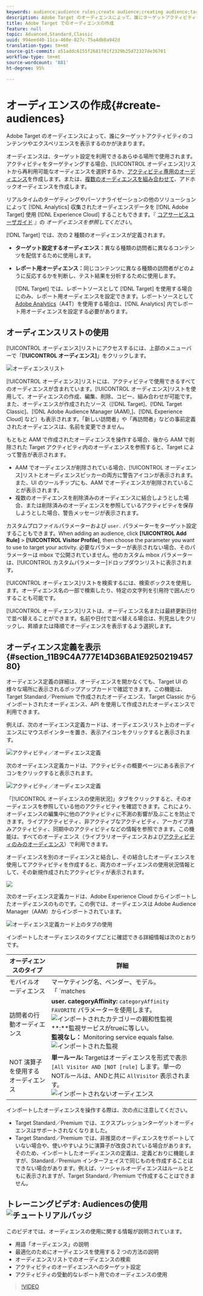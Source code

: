 ```yaml
---
keywords: audience;audience rules;create audience;creating audience;targeting audience;reporting audience;report audience;segment;custom profile parameters;audience definition;audiences list
description: Adobe Target のオーディエンスによって、誰にターゲットアクティビティのコンテンツやエクスペリエンスを表示するのかが決まります。
title: Adobe Target でのオーディエンスの作成
feature: null
topic: Advanced,Standard,Classic
uuid: 994eed40-11ca-460e-827c-75a4db8a942d
translation-type: tm+mt
source-git-commit: a51addc6155f2681f01f2329b25d72327de36701
workflow-type: tm+mt
source-wordcount: '881'
ht-degree: 95%

---
```



# オーディエンスの作成{#create-audiences}

Adobe Target のオーディエンスによって、誰にターゲットアクティビティのコンテンツやエクスペリエンスを表示するのかが決まります。

オーディエンスは、ターゲット設定を利用できるあらゆる場所で使用されます。アクティビティをターゲティングする場合、[!UICONTROL オーディエンス]リストから再利用可能なオーディエンスを選択するか、[アクティビティ専用のオーディエンス](/help/c-target/creating-activity-only-audience.md)を作成します。または、[複数のオーディエンスを組み合わせて](/help/c-target/combining-multiple-audiences.md#concept_A7386F1EA4394BD2AB72399C225981E5)、アドホックオーディエンスを作成します。

リアルタイムのターゲティングやパーソナライゼーションの他のソリューションによって [!DNL Analytics] 収集されたオーディエンスデータを [!DNL Adobe Target] 使用 [!DNL Experience Cloud] することもできます。『 [コアサービスユーザガイド](https://docs.adobe.com/content/help/en/core-services/interface/audiences/audience-library.html) 』の *オーディエンスを参照してください*。

[!DNL Target] では、次の 2 種類のオーディエンスが定義されます。

* **ターゲット設定するオーディエンス：**&#x200B;異なる種類の訪問者に異なるコンテンツを配信するために使用します。
* **レポート用オーディエンス：**&#x200B;同じコンテンツに異なる種類の訪問者がどのように反応するかを判断し、テスト結果を分析するために使用します。

   [!DNL Target] では、レポートソースとして [!DNL Target] を使用する場合にのみ、レポート用オーディエンスを設定できます。レポートソースとして [ Adobe Analytics](/help/c-integrating-target-with-mac/a4t/a4t.md)（A4T）を使用する場合は、[!DNL Analytics] 内でレポート用オーディエンスを設定する必要があります。

## オーディエンスリストの使用

[!UICONTROL オーディエンス]リストにアクセスするには、上部のメニューバーで「**[!UICONTROL オーディエンス]**」をクリックします。

![オーディエンスリスト](assets/audiences_list.png)

[!UICONTROL オーディエンス]リストには、アクティビティで使用できるすべてのオーディエンスが含まれています。[!UICONTROL オーディエンス]リストを使用して、オーディエンスの作成、編集、削除、コピー、組み合わせが可能です。また、オーディエンスが作成されたソース（[!DNL Target]、[!DNL Target Classic]、[!DNL Adobe Audience Manager (AAM),]、[!DNL Experience Cloud] など）も表示されます。「新しい訪問者」や「再訪問者」などの事前定義されたオーディエンスは、名前を変更できません。

もともと AAM で作成されたオーディエンスを操作する場合、後から AAM で削除された Target アクティビティ内のオーディエンスを参照すると、Target によって警告が表示されます。

* AAM でオーディエンスが削除されている場合、[!UICONTROL オーディエンス]リストとオーディエンスピッカーの両方に警告アイコンが表示されます。また、UI のツールチップにも、AAM でオーディエンスが削除されていることが表示されます。
* 複数のオーディエンスを削除済みのオーディエンスに結合しようとした場合、または削除済みのオーディエンスを参照しているアクティビティを保存しようとした場合、警告メッセージが表示されます。

カスタムプロファイルパラメーターおよび `user.` パラメーターをターゲット設定することもできます。When adding an audience, click **[!UICONTROL Add Rule]** > **[!UICONTROL Visitor Profile]**, then choose the parameter you want to use to target your activity. 必要なパラメーターが表示されない場合、そのパラメーターは mbox で公開されていません。他のカスタム mbox パラメーターは、[!UICONTROL カスタムパラメーター]ドロップダウンリストに表示されます。

[!UICONTROL オーディエンス]リストを検索するには、検索ボックスを使用します。オーディエンス名の一部で検索したり、特定の文字列を引用符で囲んだりすることも可能です。

[!UICONTROL オーディエンス]リストは、オーディエンス名または最終更新日付で並べ替えることができます。名前や日付で並べ替える場合は、列見出しをクリックし、昇順または降順でオーディエンスを表示するよう選択します。

## オーディエンス定義を表示 {#section_11B9C4A777E14D36BA1E925021945780}

オーディエンス定義の詳細は、オーディエンスを開かなくても、Target UI の様々な場所に表示されるポップアップカードで確認できます。この機能は、Target Standard／Premium で作成されたオーディエンス、Target Classic からインポートされたオーディエンス、API を使用して作成されたオーディエンスで利用できます。

例えば、次のオーディエンス定義カードは、オーディエンスリスト上のオーディエンスにマウスポインターを置き、表示アイコンをクリックすると表示されます。

![アクティビティ／オーディエンス定義](assets/audience_definition_list.png)

次のオーディエンス定義カードは、アクティビティの概要ページにある表示アイコンをクリックすると表示されます。

![アクティビティ／オーディエンス定義](assets/audience_definition_list.png)

「[!UICONTROL オーディエンスの使用状況]」タブをクリックすると、そのオーディエンスを参照している他のアクティビティを確認できます。これにより、オーディエンスの編集中に他のアクティビティに不測の影響が及ぶことを防止できます。ライブアクティビティ、非アクティブなアクティビティ、アーカイブ済みアクティビティ、同期中のアクティビティなどの情報を参照できます。この機能は、すべてのオーディエンス（ライブラリオーディエンスおよび[アクティビティのみのオーディエンス](../../c-target/creating-activity-only-audience.md#concept_A6BADCF530ED4AE1852E677FEBE68483)）で利用できます。

オーディエンスを別のオーディエンスと結合し、その結合したオーディエンスを使用してアクティビティを作成すると、両方のオーディエンスの使用状況情報として、その新規作成されたアクティビティが表示されます。

![](assets/audience_definition_list_usage.png)

次のオーディエンス定義カードは、Adobe Experience Cloud からインポートしたオーディエンスのものです。この例では、オーディエンスは Adobe Audience Manager（AAM）からインポートされています。

![オーディエンス定義カード上のタブの使用](assets/audience_definition_mc.png)

インポートしたオーディエンスのタイプごとに確認できる詳細情報は次のとおりです。

| オーディエンスのタイプ | 詳細 |
|--- |--- |
| モバイルオーディエンス | マーケティング名、ベンダー、モデル。<br>「 `matches | does not match` インポートされた `equals | does not equal`<br>![モバイルオーディエンス」の代わりに演算子が表示されます](/help/c-target/c-audiences/assets/imported_mobile_audience.png)。 |
| 訪問者の行動オーディエンス | **user. categoryAffinity:** `categoryAffinity` `FAVORITE` パラメーターを使用します。<br>![インポートされたカテゴリーの親和性監視](/help/c-target/c-audiences/assets/imported_category_affinity.png)<br>**:**監視サービスがtrueに等しい。<br>**監視なし：** Monitoring service equals false.<br>![インポートされた監視](/help/c-target/c-audiences/assets/imported_monitoring.png) |
| NOT 演算子を使用するオーディエンス | **単一ルール:** Targetはオーディエンスを形式で表示 `[All Visitor AND [NOT [rule]` します。単一のNOTルールは、ANDと共に `AllVisitor` 表示されます。<br>![インポートされないオーディエンス](/help/c-target/c-audiences/assets/imported_not_audience.png) |

インポートしたオーディエンスを操作する際は、次の点に注意してください。

* Target Standard／Premium では、エクスプレッションターゲットオーディエンスはサポートされなくなりました。
* Target Standard／Premium では、非推奨のオーディエンスをサポートしていない場合や、使いやすいように演算子が改良されている場合があります。そのため、インポートしたオーディエンスの定義は、定義どおりに機能しますが、Standard／Premium インターフェイスで同じものを作成することはできない場合があります。例えば、ソーシャルオーディエンスはルールとともに表示されますが、Target Standard／Premium で作成することはできません。

## トレーニングビデオ: Audiencesの使用 ![チュートリアルバッジ](/help/assets/tutorial.png)

このビデオでは、オーディエンスの使用に関する情報が説明されています。

* 用語「オーディエンス」の説明
* 最適化のためにオーディエンスを使用する 2 つの方法の説明
* オーディエンスリストでのオーディエンスの検索
* アクティビティのオーディエンスへのターゲット設定
* アクティビティの受動的なレポート用でのオーディエンスの使用

>[!VIDEO](https://video.tv.adobe.com/v/17398)
